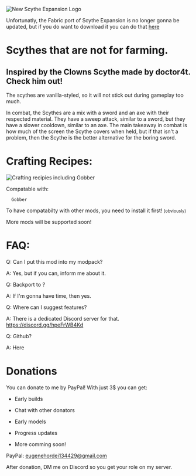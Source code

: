 ![New Scythe Expansion Logo](https://i.imgur.com/MJlVzyL.png)
 
Unfortunatly, the Fabric port of Scythe Expansion is no longer gonna be updated, but if you do want to download it you can do that [here](https://www.curseforge.com/minecraft/mc-mods/scythe-expansion)

 
# Scythes that are not for farming.
 
## Inspired by the Clowns Scythe made by doctor4t. Check him out!

 
The scythes are vanilla-styled, so it will not stick out during gameplay too much.

In combat, the Scythes are a mix with a sword and an axe with their respected material. They have a sweep attack, similar to a sword, but they have a slower cooldown, similar to an axe. The main takeaway in combat is how much of the screen the Scythe covers when held, but if that isn't a problem, then the Scythe is the better alternative for the boring sword.
 
# Crafting Recipes:

 ![Crafting recipies including Gobber](https://imgur.com/M33pBHN.png)

Compatable with:

      Gobber

 
To have compatabilty with other mods, you need to install it first!   <small>(obviously)</small>

 
More mods will be supported soon!

 
# FAQ:


Q: Can I put this mod into my modpack?

A: Yes, but if you can, inform me about it.

 
Q: Backport to <x>?

A: If I'm gonna have time, then yes.

 
Q: Where can I suggest features?

A: There is a dedicated Discord server for that. https://discord.gg/hpeFrWB4Kd

 
Q: Github?

A: Here

 
# Donations

 
You can donate to me by PayPal! With just 3$ you can get:

 
- Early builds
- Chat with other donators
- Early models
- Progress updates

 

- More comming soon!
 
 <span font-size:4px>PayPal: eugenehordei134429@gmail.com</span>
 
 
After donation, DM me on Discord so you get your role on my server.
